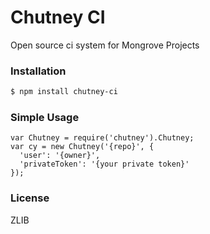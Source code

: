 
Chutney CI
=========
Open source ci system for Mongrove Projects

### Installation
```sh
$ npm install chutney-ci
```

### Simple Usage
```
var Chutney = require('chutney').Chutney;
var cy = new Chutney('{repo}', {
  'user': '{owner}',
  'privateToken': '{your private token}'
});
```

### License

ZLIB
